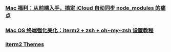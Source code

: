 ### [Mac 福利：从前端入手，搞定 iCloud 自动同步 node_modules 的痛点](https://juejin.im/post/5c01166a6fb9a04a0378f2bf)


### [Mac OS 终端强化美化：iterm2 + zsh + oh~my~zsh 设置教程](https://www.cnblogs.com/toulanboy/p/9609365.html)
### [iterm2 Themes](https://github.com/ohmyzsh/ohmyzsh/wiki/Themes)

